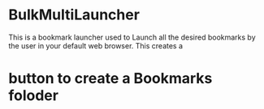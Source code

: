 # BulkMultiLauncher
This is a bookmark launcher used to Launch all the desired bookmarks by the user in your default web browser.
This creates a <h1> button to create a Bookmarks foloder </h1>

